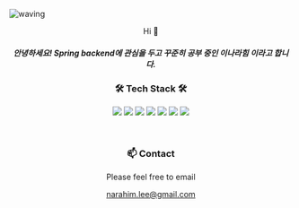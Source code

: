 

![waving](https://capsule-render.vercel.app/api?type=waving&height=150&fontAlign=80&fontAlignY=40&color=gradient)
<p align="center">Hi 👋</p>
<h5 align="center">안녕하세요! Spring backend에 관심을 두고 꾸준히 공부 중인 이나라힘 이라고 합니다.</p>
<h3 align="center">🛠 Tech Stack 🛠</h3>

<p align="center">
  <img src="https://img.shields.io/badge/Java-DA1F26?style=flat-square&logo=Java&logoColor=white"/></a>
  <img src="https://img.shields.io/badge/Spring-6DB33F?style=flat-square&logo=Spring&logoColor=white"/></a>
  <img src="https://img.shields.io/badge/aws-333664?style=flat-square&logo=amazon-aws&logoColor=white"/></a> 
  <img src="https://img.shields.io/badge/docker-0085CA?style=flat-square&logo=docker&logoColor=white"/></a>
   <img src="https://img.shields.io/badge/react-40AEF0?style=flat-square&logo=react&logoColor=white"/></a>
   <img src="https://img.shields.io/badge/MySQL-1B72BE?style=flat-square&logo=MySQL&logoColor=white"/></a>
   <img src="https://img.shields.io/badge/nginx-006600?style=flat-square&logo=nginx&logoColor=white"/></a>
</p>

<br>

<h3 align="center"> 📫 Contact  </h3>
<p align="center">Please feel free to email</p>
<p align="center">
 <a href="mailto:narahim.lee@gmail.com">narahim.lee@gmail.com</a>
</p>